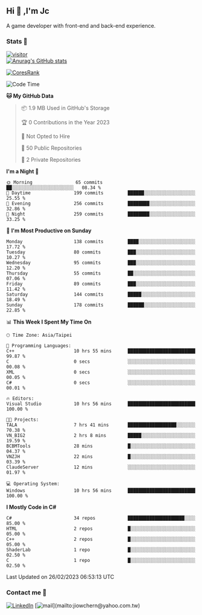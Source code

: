 ## Hi 👋 ,I'm Jc  

A game developer with front-end and back-end experience.  

### Stats  📝
[![visitor](https://visitor-badge.glitch.me/badge?page_id=jiowchern.jiowchern&style=flat-square&color=0088cc)](https://visitor-badge.glitch.me/badge?page_id=jiowchern.jiowchern&style=flat-square&color=0088cc)  
[![Anurag's GitHub stats](https://github-readme-stats.vercel.app/api?username=jiowchern&count_private=true&&show_icons=true)](https://github.com/anuraghazra/github-readme-stats)  
<!-- [![trophy](https://github-profile-trophy.vercel.app/?username=jiowchern)](https://github.com/ryo-ma/github-profile-trophy)   -->
[![CoresRank](https://cr-ss-service.azurewebsites.net/api/ScreenShot?widget=summary&username=jiowchern)](https://cr-ss-service.azurewebsites.net/api/ScreenShot?widget=summary&username=jiowchern)


<!--START_SECTION:waka-->
![Code Time](http://img.shields.io/badge/Code%20Time-947%20hrs%2058%20mins-blue)

**🐱 My GitHub Data** 

> 📦 1.9 MB Used in GitHub's Storage 
 > 
> 🏆 0 Contributions in the Year 2023
 > 
> 🚫 Not Opted to Hire
 > 
> 📜 50 Public Repositories 
 > 
> 🔑 2 Private Repositories 
 > 
**I'm a Night 🦉** 

```text
🌞 Morning                65 commits          ██░░░░░░░░░░░░░░░░░░░░░░░   08.34 % 
🌆 Daytime                199 commits         ██████░░░░░░░░░░░░░░░░░░░   25.55 % 
🌃 Evening                256 commits         ████████░░░░░░░░░░░░░░░░░   32.86 % 
🌙 Night                  259 commits         ████████░░░░░░░░░░░░░░░░░   33.25 % 
```
📅 **I'm Most Productive on Sunday** 

```text
Monday                   138 commits         ████░░░░░░░░░░░░░░░░░░░░░   17.72 % 
Tuesday                  80 commits          ███░░░░░░░░░░░░░░░░░░░░░░   10.27 % 
Wednesday                95 commits          ███░░░░░░░░░░░░░░░░░░░░░░   12.20 % 
Thursday                 55 commits          ██░░░░░░░░░░░░░░░░░░░░░░░   07.06 % 
Friday                   89 commits          ███░░░░░░░░░░░░░░░░░░░░░░   11.42 % 
Saturday                 144 commits         █████░░░░░░░░░░░░░░░░░░░░   18.49 % 
Sunday                   178 commits         ██████░░░░░░░░░░░░░░░░░░░   22.85 % 
```


📊 **This Week I Spent My Time On** 

```text
🕑︎ Time Zone: Asia/Taipei

💬 Programming Languages: 
C++                      10 hrs 55 mins      █████████████████████████   99.87 % 
C                        0 secs              ░░░░░░░░░░░░░░░░░░░░░░░░░   00.08 % 
XML                      0 secs              ░░░░░░░░░░░░░░░░░░░░░░░░░   00.05 % 
C#                       0 secs              ░░░░░░░░░░░░░░░░░░░░░░░░░   00.01 % 

🔥 Editors: 
Visual Studio            10 hrs 56 mins      █████████████████████████   100.00 % 

🐱‍💻 Projects: 
TALA                     7 hrs 41 mins       ██████████████████░░░░░░░   70.38 % 
VN_BIG2                  2 hrs 8 mins        █████░░░░░░░░░░░░░░░░░░░░   19.59 % 
BCBMTools                28 mins             █░░░░░░░░░░░░░░░░░░░░░░░░   04.37 % 
VNZJH                    22 mins             █░░░░░░░░░░░░░░░░░░░░░░░░   03.39 % 
ClaudeServer             12 mins             ░░░░░░░░░░░░░░░░░░░░░░░░░   01.97 % 

💻 Operating System: 
Windows                  10 hrs 56 mins      █████████████████████████   100.00 % 
```

**I Mostly Code in C#** 

```text
C#                       34 repos            █████████████████████░░░░   85.00 % 
HTML                     2 repos             █░░░░░░░░░░░░░░░░░░░░░░░░   05.00 % 
C++                      2 repos             █░░░░░░░░░░░░░░░░░░░░░░░░   05.00 % 
ShaderLab                1 repo              █░░░░░░░░░░░░░░░░░░░░░░░░   02.50 % 
C                        1 repo              █░░░░░░░░░░░░░░░░░░░░░░░░   02.50 % 
```




 Last Updated on 26/02/2023 06:53:13 UTC
<!--END_SECTION:waka-->



### Contact me 💬
[![LinkedIn](https://img.shields.io/badge/-JiowchernChen-0077B5?style==flat-square&logo=LinkedIn&logoColor=white)](https://www.linkedin.com/in/jiowchern-chen-4aaa90b7/) [![mail](https://img.shields.io/badge/-jiowchern%40yahoo.com.tw-blueviolet?style=flat-square&logo=yahoo!)](mailto:jiowchern@yahoo.com.tw)    

<!-- [![Linkedin Badge](https://img.shields.io/badge/-LinkedIn-blue?style=flat-square&logo=Linkedin&logoColor=white&link=https://www.linkedin.com/in/jiowchern-chen-4aaa90b7/)](https://www.linkedin.com/in/jiowchern-chen-4aaa90b7/) -->


<!--
**jiowchern/jiowchern** is a ✨ _special_ ✨ repository because its `README.md` (this file) appears on your GitHub profile.

Here are some ideas to get you started:

- 🔭 I’m currently working on ...
- 🌱 I’m currently learning ...
- 👯 I’m looking to collaborate on ...
- 🤔 I’m looking for help with ...
- 💬 Ask me about ...
- 📫 How to reach me: ...
- 😄 Pronouns: ...
- ⚡ Fun fact: ...
-->
